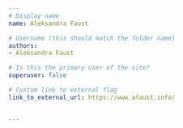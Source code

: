 ```yaml
---
# Display name
name: Aleksandra Faust

# Username (this should match the folder name)
authors:
- Aleksandra Faust

# Is this the primary user of the site?
superuser: false

# Custom link to external flag
link_to_external_url: https://www.afaust.info/


---
```

